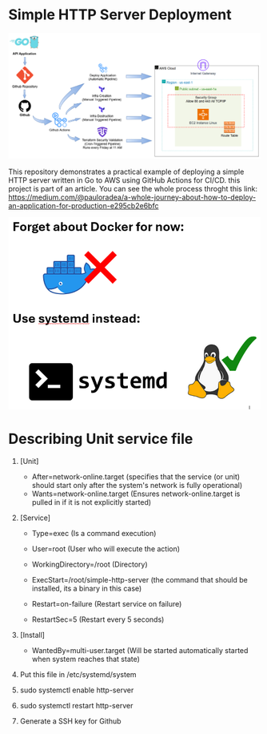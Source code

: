 # Simple HTTP Server Deployment

![Architecture](.github/arch-image.PNG)

This repository demonstrates a practical example of deploying a simple HTTP server written in Go to AWS using GitHub Actions for CI/CD.
this project is part of an article. You can see the whole process throght this link: https://medium.com/@pauloradea/a-whole-journey-about-how-to-deploy-an-application-for-production-e295cb2e6bfc

![systemd](.github/forget-docker.PNG)

# Describing Unit service file
1. [Unit]
    - After=network-online.target (specifies that the service (or unit) should start only after the system's network is fully operational)
    - Wants=network-online.target (Ensures network-online.target is pulled in if it is not explicitly started)

2. [Service]
    - Type=exec (Is a command execution)
    - User=root (User who will execute the action)
    - WorkingDirectory=/root (Directory)
    - ExecStart=/root/simple-http-server (the command that should be installed, its a binary in this case)

    - Restart=on-failure (Restart service on failure)
    - RestartSec=5 (Restart every 5 seconds)

3. [Install]
    - WantedBy=multi-user.target (Will be started automatically started when system reaches that state)

4. Put this file in /etc/systemd/system

5. sudo systemctl enable http-server

6. sudo systemctl restart http-server

7. Generate a SSH key for Github
